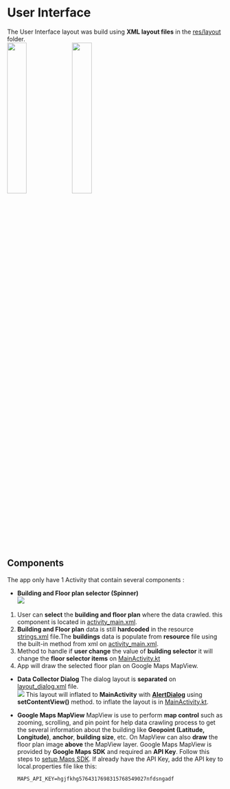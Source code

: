 # User Interface
The User Interface layout was build using **XML layout files** in the [res/layout](https://github.com/danangwijaya750/Mobile_RSSI_Crawler/tree/main/app/src/main/res/layout) folder.\
<img src="https://i.imgur.com/uuIkR0d.png" width="30%"><img src="https://i.imgur.com/hhngQj5.png" width="30%">


## Components
The app only have 1 Activity that contain several components :
- **Building and Floor plan selector (Spinner)**\
  ![](https://i.imgur.com/7gA2iAn.png)
1. User can **select** the **building and floor plan** where the data crawled. this component is located in [activity_main.xml](https://github.com/danangwijaya750/Mobile_RSSI_Crawler/blob/main/app/src/main/res/layout/activity_main.xml#L21).
2. **Building and Floor plan** data is still **hardcoded** in the resource [strings.xml](https://github.com/danangwijaya750/Mobile_RSSI_Crawler/blob/main/app/src/main/res/values/strings.xml#L14) file.The **buildings** data is populate from **resource** file using the built-in method from xml on [activity_main.xml](https://github.com/danangwijaya750/Mobile_RSSI_Crawler/blob/main/app/src/main/res/layout/activity_main.xml#L36).
3. Method to handle if **user change** the value of **building selector** it will change the **floor selector items** on [MainActivity.kt](https://github.com/danangwijaya750/Mobile_RSSI_Crawler/blob/main/app/src/main/java/com/dngwjy/datasetcollector/MainActivity.kt#L92)
4. App will draw the selected floor plan on Google Maps MapView.

- **Data Collector Dialog**
  The dialog layout is **separated** on [layout_dialog.xml](https://github.com/danangwijaya750/Mobile_RSSI_Crawler/blob/main/app/src/main/res/layout/layout_dialog.xml) file.\
  ![](https://i.imgur.com/3XM2iIX.png)
  This layout will inflated to **MainActivity** with [**AlertDialog**](https://developer.android.com/reference/android/app/AlertDialog) using **setContentView()** method. to inflate the layout is in [MainActivity.kt](https://github.com/danangwijaya750/Mobile_RSSI_Crawler/blob/main/app/src/main/java/com/dngwjy/datasetcollector/MainActivity.kt#L349).

- **Google Maps MapView**
  MapView is use to perform **map control** such as zooming, scrolling, and pin point for help data crawling process to get the several information about the building like **Geopoint (Latitude, Longitude)**, **anchor**, **building size**, etc. On MapView can also **draw** the floor plan image **above** the MapView layer.
  Google Maps MapView is provided by **Google Maps SDK** and required an **API Key**.
  Follow this steps to [setup Maps SDK](https://developers.google.com/maps/documentation/android-sdk/start). If already have the API Key, add the API key to local.properties file like this:
    ```
    MAPS_API_KEY=hgjfkhg5764317698315768549027nfdsngadf
    ```
 


